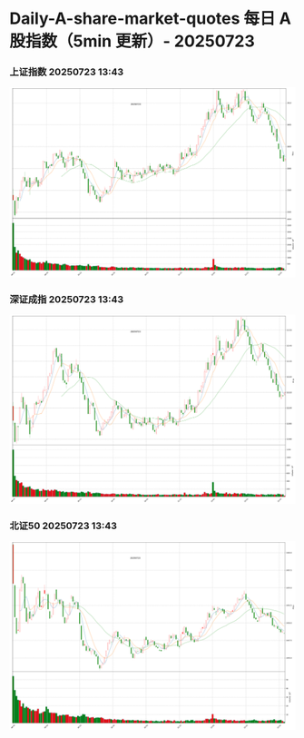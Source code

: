 
# Daily-A-share-market-quotes 每日 A 股指数（5min 更新）- 20250723

### 上证指数 20250723 13:43
![](./fig/2025/7/20250723-sh000001.png)

### 深证成指 20250723 13:43
![](./fig/2025/7/20250723-sz399001.png)

### 北证50 20250723 13:43
![](./fig/2025/7/20250723-bj899050.png)
